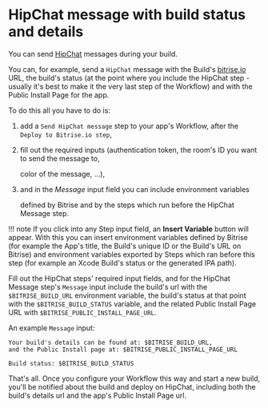# HipChat message with build status and details

You can send [HipChat](https://www.hipchat.com/) messages during your build.

You can, for example, send a `HipChat` message with the Build's [bitrise.io](https://www.bitrise.io) URL, the build's status \(at the point where you include the HipChat step - usually it's best to make it the very last step of the Workflow\) and with the Public Install Page for the app.

To do this all you have to do is:

1. add a `Send HipChat message` step to your app's Workflow, after the `Deploy to Bitrise.io step`,
2. fill out the required inputs \(authentication token, the room's ID you want to send the message to,

   color of the message, ...\),

3. and in the _Message_ input field you can include environment variables

   defined by Bitrise and by the steps which run before the HipChat Message step.

!!! note If you click into any Step input field, an **Insert Variable** button will appear. With this you can insert environment variables defined by Bitrise \(for example the App's title, the Build's unique ID or the Build's URL on Bitrise\) and environment variables exported by Steps which ran before this step \(for example an Xcode Build's status or the generated IPA path\).

Fill out the HipChat steps' required input fields, and for the HipChat Message step's `Message` input include the build's url with the `$BITRISE_BUILD_URL` environment variable, the build's status at that point with the `$BITRISE_BUILD_STATUS` variable, and the related Public Install Page URL with `$BITRISE_PUBLIC_INSTALL_PAGE_URL`.

An example `Message` input:

```text
Your build's details can be found at: $BITRISE_BUILD_URL,
and the Public Install page at: $BITRISE_PUBLIC_INSTALL_PAGE_URL

Build status: $BITRISE_BUILD_STATUS
```

That's all. Once you configure your Workflow this way and start a new build, you'll be notified about the build and deploy on HipChat, including both the build's details url and the app's Public Install Page url.

